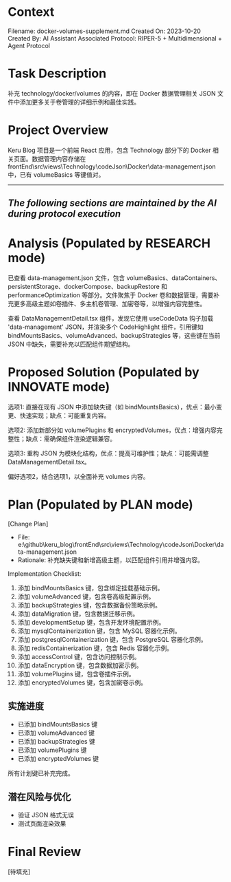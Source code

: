 # Context

Filename: docker-volumes-supplement.md
Created On: 2023-10-20
Created By: AI Assistant
Associated Protocol: RIPER-5 + Multidimensional + Agent Protocol

# Task Description

补充 technology/docker/volumes 的内容，即在 Docker 数据管理相关 JSON 文件中添加更多关于卷管理的详细示例和最佳实践。

# Project Overview

Keru Blog 项目是一个前端 React 应用，包含 Technology 部分下的 Docker 相关页面。数据管理内容存储在 frontEnd\src\views\Technology\codeJson\Docker\data-management.json 中，已有 volumeBasics 等键值对。

---

## _The following sections are maintained by the AI during protocol execution_

# Analysis (Populated by RESEARCH mode)

已查看 data-management.json 文件，包含 volumeBasics、dataContainers、persistentStorage、dockerCompose、backupRestore 和 performanceOptimization 等部分。文件聚焦于 Docker 卷和数据管理，需要补充更多高级主题如卷插件、多主机卷管理、加密卷等，以增强内容完整性。

查看 DataManagementDetail.tsx 组件，发现它使用 useCodeData 钩子加载 'data-management' JSON，并渲染多个 CodeHighlight 组件，引用键如 bindMountsBasics、volumeAdvanced、backupStrategies 等，这些键在当前 JSON 中缺失，需要补充以匹配组件期望结构。

# Proposed Solution (Populated by INNOVATE mode)

选项1: 直接在现有 JSON 中添加缺失键（如 bindMountsBasics），优点：最小变更、快速实现；缺点：可能重复内容。

选项2: 添加新部分如 volumePlugins 和 encryptedVolumes，优点：增强内容完整性；缺点：需确保组件渲染逻辑兼容。

选项3: 重构 JSON 为模块化结构，优点：提高可维护性；缺点：可能需调整 DataManagementDetail.tsx。

偏好选项2，结合选项1，以全面补充 volumes 内容。

# Plan (Populated by PLAN mode)

[Change Plan]
- File: e:\github\keru_blog\frontEnd\src\views\Technology\codeJson\Docker\data-management.json
- Rationale: 补充缺失键和新增高级主题，以匹配组件引用并增强内容。

Implementation Checklist:
1. 添加 bindMountsBasics 键，包含绑定挂载基础示例。
2. 添加 volumeAdvanced 键，包含卷高级配置示例。
3. 添加 backupStrategies 键，包含数据备份策略示例。
4. 添加 dataMigration 键，包含数据迁移示例。
5. 添加 developmentSetup 键，包含开发环境配置示例。
6. 添加 mysqlContainerization 键，包含 MySQL 容器化示例。
7. 添加 postgresqlContainerization 键，包含 PostgreSQL 容器化示例。
8. 添加 redisContainerization 键，包含 Redis 容器化示例。
9. 添加 accessControl 键，包含访问控制示例。
10. 添加 dataEncryption 键，包含数据加密示例。
11. 添加 volumePlugins 键，包含卷插件示例。
12. 添加 encryptedVolumes 键，包含加密卷示例。

## 实施进度
- 已添加 bindMountsBasics 键
- 已添加 volumeAdvanced 键
- 已添加 backupStrategies 键
- 已添加 volumePlugins 键
- 已添加 encryptedVolumes 键

所有计划键已补充完成。

## 潜在风险与优化
- 验证 JSON 格式无误
- 测试页面渲染效果

# Final Review

[待填充]
